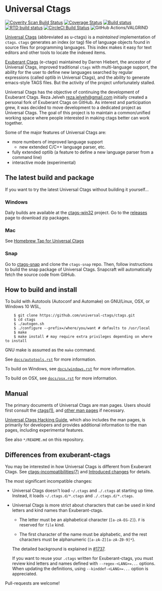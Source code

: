 # Universal Ctags

[![Coverity Scan Build Status](https://scan.coverity.com/projects/4355/badge.svg)](https://scan.coverity.com/projects/4355)
[![Coverage Status](https://coveralls.io/repos/universal-ctags/ctags/badge.svg?branch=master&service=github)](https://coveralls.io/github/universal-ctags/ctags?branch=master)
[![Build status](https://ci.appveyor.com/api/projects/status/6hk2p5lv6jsrd9o7/branch/master?svg=true)](https://ci.appveyor.com/project/universalctags/ctags/branch/master)
[![RTD build status](https://readthedocs.org/projects/ctags/badge)](https://docs.ctags.io)
[![CircleCI Build Status](https://circleci.com/gh/universal-ctags/ctags.svg?style=shield&circle-token=2e582261da84ebc6d21725b05381f410bc5de29d)](https://circleci.com/gh/universal-ctags)
![GitHub Actions/VALGRIND](https://github.com/universal-ctags/ctags/workflows/run%20units%20target%20under%20VALGRIND/badge.svg)

[Universal Ctags](https://ctags.io/) (abbreviated as u-ctags) is a *maintained*
implementation of `ctags`.
`ctags` generates an index (or tag) file of language objects found in source
files for programming languages.
This index makes it easy for text editors and other tools to locate the indexed
items.

[Exuberant Ctags](http://ctags.sourceforge.net/) (e-ctags) maintained by Darren
Hiebert, the ancestor of Universal Ctags, improved traditional `ctags` with
multi-language support, the ability for the user to define new languages
searched by regular expressions (called optlib in Universal Ctags), and the
ability to generate emacs-style TAGS files.
But the activity of the project unfortunately stalled.

Universal Ctags has the objective of continuing the development of Exuberant
Ctags.
Reza Jelveh <reza.jelveh@gmail.com> initially created a personal fork of
Exuberant Ctags on GitHub.
As interest and participation grew, it was decided to move development to a
dedicated project as Universal Ctags.
The goal of this project is to maintain a common/unified working space where
people interested in making ctags better can work together.

Some of the major features of Universal Ctags are:

* more numbers of improved language support
    * new extended C/C++ language parser, etc.
* fully extended optlib (a feature to define a new language parser from a
  command line)
* interactive mode (experimental)

## The latest build and package ##

If you want to try the latest Universal Ctags without building it yourself...

### Windows
Daily builds are available at the [ctags-win32](https://github.com/universal-ctags/ctags-win32) project.
Go to the [releases](https://github.com/universal-ctags/ctags-win32/releases) page to download zip packages.

### Mac
See [Homebrew Tap for Universal Ctags](https://github.com/universal-ctags/homebrew-universal-ctags)

### Snap
Go to [ctags-snap](https://github.com/universal-ctags/ctags-snap) and
clone the `ctags-snap` repo. Then, follow instructions to build the
snap package of Universal Ctags. Snapcraft will automatically fetch the source
code from GitHub.

## How to build and install ##

To build with Autotools (Autoconf and Automake) on GNU/Linux, OSX, or Windows 10 WSL,
```
    $ git clone https://github.com/universal-ctags/ctags.git
    $ cd ctags
    $ ./autogen.sh
    $ ./configure --prefix=/where/you/want # defaults to /usr/local
    $ make
    $ make install # may require extra privileges depending on where to install
```

GNU make is assumed as the `make` command.

See
[`docs/autotools.rst`](https://github.com/universal-ctags/ctags/blob/master/docs/autotools.rst)
for more information.

To build on Windows, see
[`docs/windows.rst`](https://github.com/universal-ctags/ctags/blob/master/docs/windows.rst)
for more information.

To build on OSX, see
[`docs/osx.rst`](https://github.com/universal-ctags/ctags/blob/master/docs/osx.rst)
for more information.

## Manual ##
The primary documents of Universal Ctags are man pages.
Users should first consult the
[ctags(1)](https://docs.ctags.io/en/latest/man/ctags.1.html), and [other man
pages](https://docs.ctags.io/en/latest/man-pages.html) if necessary.

[Universal Ctags Hacking Guide](https://docs.ctags.io), which also includes the
man pages, is primarily for developers and provides additional information to
the man pages, including experimental features.

See also `*/README.md` on this repository.

## Differences from exuberant-ctags ##

You may be interested in how Universal Ctags is different from Exuberant Ctags.
See
[ctags-incompatibilities(7)](https://docs.ctags.io/en/latest/man/ctags-incompatibilities.7.html)
and [Introduced changes](https://docs.ctags.io/en/latest/news.html) for details.

The most significant incompatible changes:

* Universal Ctags doesn't load `~/.ctags` and `./.ctags` at starting up time.
  Instead, it loads `~/.ctags.d/*.ctags` and `./.ctags.d/*.ctags`.

* Universal Ctags is more strict about characters that can be
  used in kind letters and kind names than Exuberant-ctags.

  - The letter must be an alphabetical character (`[a-zA-EG-Z]`).
    `F` is reserved for `file` kind.

  - The first character of the name must be alphabetic, and
    the rest characters must be alphanumeric (`[a-zA-Z][a-zA-Z0-9]*`).

  The detailed background is explained in
  [#1737](https://github.com/universal-ctags/ctags/pull/1737).

  If you want to reuse your `.ctags` written for Exuberant-ctags,
  you must review kind letters and names defined with `--regex-<LANG>=...`
  options. When updating the definitions, using `--kinddef-<LANG>=...` option
  is appreciated.

Pull-requests are welcome!
